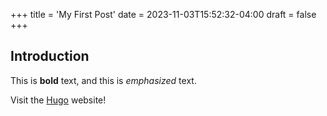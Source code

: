 +++
title = 'My First Post'
date = 2023-11-03T15:52:32-04:00
draft = false
+++
## Introduction

This is **bold** text, and this is *emphasized* text.

Visit the [Hugo](https://gohugo.io) website!
